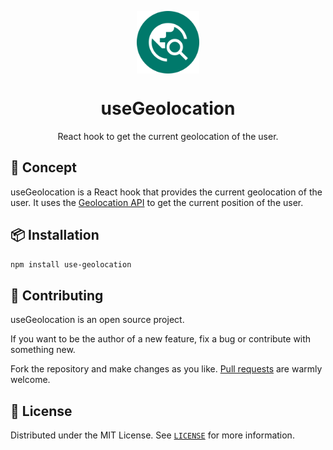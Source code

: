 <p align="center">
  <img
    src=".github/logo.png"
    align="center"
    width="100"
    alt="useGeolocation"
    title="useGeolocation"
  />
  <h1 align="center">useGeolocation</h1>
</p>

<p align="center">
  React hook to get the current geolocation of the user.
</p>

## 🚀 Concept

useGeolocation is a React hook that provides the current geolocation of the user. It uses the [Geolocation API](https://developer.mozilla.org/en-US/docs/Web/API/Geolocation_API) to get the current position of the user.

## 📦 Installation

```bash
npm install use-geolocation
```

## 🤲 Contributing

useGeolocation is an open source project.

If you want to be the author of a new feature, fix a bug or contribute with something new.

Fork the repository and make changes as you like. [Pull requests](https://github.com/360macky/use-geolocation/pulls) are warmly welcome.

## 📃 License

Distributed under the MIT License.
See [`LICENSE`](./LICENSE) for more information.
